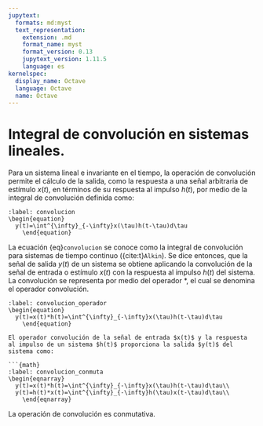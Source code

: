 ```yaml
---
jupytext:
  formats: md:myst
  text_representation:
    extension: .md
    format_name: myst
    format_version: 0.13
    jupytext_version: 1.11.5
    language: es
kernelspec:
  display_name: Octave
  language: Octave
  name: Octave
---
```


# Integral de convolución en sistemas lineales.

Para un sistema lineal e invariante en el tiempo, la operación de convolución permite el cálculo de la salida, como la respuesta a una señal arbitraria de estímulo $x(t)$, en términos de su respuesta al impulso $h(t)$, por medio de la integral de convolución definida como:

```{math}
:label: convolucion
\begin{equation}
  y(t)=\int^{\infty}_{-\infty}x(\tau)h(t-\tau)d\tau
	\end{equation}
```

La ecuación {eq}`convolucion` se conoce como la integral de convolución para sistemas de tiempo continuo ({cite:t}`Alkin`). Se dice entonces, que la señal de salida $y(t)$ de un sistema se obtiene aplicando la convolución de la señal de entrada o estímulo $x(t)$ con la respuesta al impulso $h(t)$ del sistema. La convolución se representa por medio del operador $*$, el cual se denomina el operador convolución.


```{math}
:label: convolucion_operador
\begin{equation}
  y(t)=x(t)*h(t)=\int^{\infty}_{-\infty}x(\tau)h(t-\tau)d\tau
	\end{equation}
```

```{admonition} Convolución de sistemas de tiempo contínuo:
El operador convolución de la señal de entrada $x(t)$ y la respuesta al impulso de un sistema $h(t)$ proporciona la salida $y(t)$ del sistema como:

```{math}
:label: convolucion_conmuta
\begin{eqnarray}
  y(t)=x(t)*h(t)=\int^{\infty}_{-\infty}x(\tau)h(t-\tau)d\tau\\
  y(t)=h(t)*x(t)=\int^{\infty}_{-\infty}h(\tau)x(t-\tau)d\tau\\
	\end{eqnarray}
```
La operación de convolución es conmutativa.